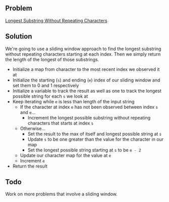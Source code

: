 ## Problem

[Longest Substring Without Repeating Characters](https://leetcode.com/explore/interview/card/top-interview-questions-medium/103/array-and-strings/779/)

## Solution

We're going to use a sliding window approach to find the longest substring without repeating characters starting at each index. Then we simply return the length of the longest of those substrings.

- Initialize a map from character to the most recent index we observed it at
- Initialize the starting (`s`) and ending (`e`) index of our sliding window and set them to 0 and 1 respectively
- Initialize a variable to track the result as well as one to track the longest possible string for each `s` we look at 
- Keep iterating while `e` is less than length of the input string
  - If the character at index `e` has not been observed between index `s` and `e`... 
    - Increment the longest possible substring without repeating characters that starts at index `s`
  - Otherwise... 
    - Set the result to the max of itself and longest possible string at `s`
    - Update `s` to be one greater than the value for the character in our map
    - Set the longest possible string starting at `s` to be `e - 2`
  - Update our character map for the value at `e`
  - Increment `e`
- Return the result

## Todo

Work on more problems that involve a sliding window.
